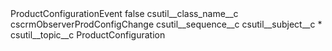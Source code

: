 <?xml version="1.0" encoding="UTF-8"?>
<CustomMetadata xmlns="http://soap.sforce.com/2006/04/metadata" xmlns:xsi="http://www.w3.org/2001/XMLSchema-instance" xmlns:xsd="http://www.w3.org/2001/XMLSchema">
    <label>ProductConfigurationEvent</label>
    <protected>false</protected>
    <values>
        <field>csutil__class_name__c</field>
        <value xsi:type="xsd:string">cscrmObserverProdConfigChange</value>
    </values>
    <values>
        <field>csutil__sequence__c</field>
        <value xsi:nil="true"/>
    </values>
    <values>
        <field>csutil__subject__c</field>
        <value xsi:type="xsd:string">*</value>
    </values>
    <values>
        <field>csutil__topic__c</field>
        <value xsi:type="xsd:string">ProductConfiguration</value>
    </values>
</CustomMetadata>
